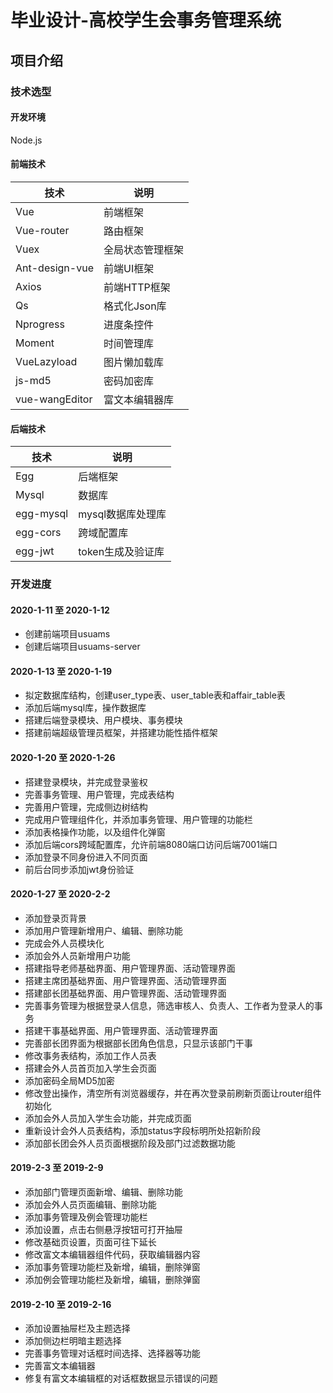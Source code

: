 # 毕业设计-高校学生会事务管理系统

## 项目介绍

### 技术选型

#### 开发环境

Node.js

#### 前端技术

| 技术 | 说明 |
|---|---|
| Vue | 前端框架 |
| Vue-router | 路由框架 |
| Vuex | 全局状态管理框架 |
| Ant-design-vue | 前端UI框架 |
| Axios | 前端HTTP框架 |
| Qs | 格式化Json库 |
| Nprogress | 进度条控件 |
| Moment | 时间管理库 |
| VueLazyload | 图片懒加载库 |
| js-md5 | 密码加密库 |
| vue-wangEditor | 富文本编辑器库 |

#### 后端技术

| 技术 | 说明 |
|---|---|
| Egg | 后端框架 |
| Mysql | 数据库 |
| egg-mysql | mysql数据库处理库 |
| egg-cors | 跨域配置库 |
| egg-jwt | token生成及验证库 |

### 开发进度

#### 2020-1-11 至 2020-1-12

- 创建前端项目usuams
- 创建后端项目usuams-server

#### 2020-1-13 至 2020-1-19

- 拟定数据库结构，创建user_type表、user_table表和affair_table表
- 添加后端mysql库，操作数据库
- 搭建后端登录模块、用户模块、事务模块
- 搭建前端超级管理员框架，并搭建功能性插件框架

#### 2020-1-20 至 2020-1-26

- 搭建登录模块，并完成登录鉴权
- 完善事务管理、用户管理，完成表结构
- 完善用户管理，完成侧边树结构
- 完成用户管理组件化，并添加事务管理、用户管理的功能栏
- 添加表格操作功能，以及组件化弹窗
- 添加后端cors跨域配置库，允许前端8080端口访问后端7001端口
- 添加登录不同身份进入不同页面
- 前后台同步添加jwt身份验证

#### 2020-1-27 至 2020-2-2

- 添加登录页背景
- 添加用户管理新增用户、编辑、删除功能
- 完成会外人员模块化
- 添加会外人员新增用户功能
- 搭建指导老师基础界面、用户管理界面、活动管理界面
- 搭建主席团基础界面、用户管理界面、活动管理界面
- 搭建部长团基础界面、用户管理界面、活动管理界面
- 完善事务管理为根据登录人信息，筛选审核人、负责人、工作者为登录人的事务
- 搭建干事基础界面、用户管理界面、活动管理界面
- 完善部长团界面为根据部长团角色信息，只显示该部门干事
- 修改事务表结构，添加工作人员表
- 搭建会外人员首页加入学生会页面
- 添加密码全局MD5加密
- 修改登出操作，清空所有浏览器缓存，并在再次登录前刷新页面让router组件初始化
- 添加会外人员加入学生会功能，并完成页面
- 重新设计会外人员表结构，添加status字段标明所处招新阶段
- 添加部长团会外人员页面根据阶段及部门过滤数据功能

#### 2019-2-3 至 2019-2-9

- 添加部门管理页面新增、编辑、删除功能
- 添加会外人员页面编辑、删除功能
- 添加事务管理及例会管理功能栏
- 添加设置，点击右侧悬浮按钮可打开抽屉
- 修改基础页设置，页面可往下延长
- 修改富文本编辑器组件代码，获取编辑器内容
- 添加事务管理功能栏及新增，编辑，删除弹窗
- 添加例会管理功能栏及新增，编辑，删除弹窗

#### 2019-2-10 至 2019-2-16

- 添加设置抽屉栏及主题选择
- 添加侧边栏明暗主题选择
- 完善事务管理对话框时间选择、选择器等功能
- 完善富文本编辑器
- 修复有富文本编辑框的对话框数据显示错误的问题

